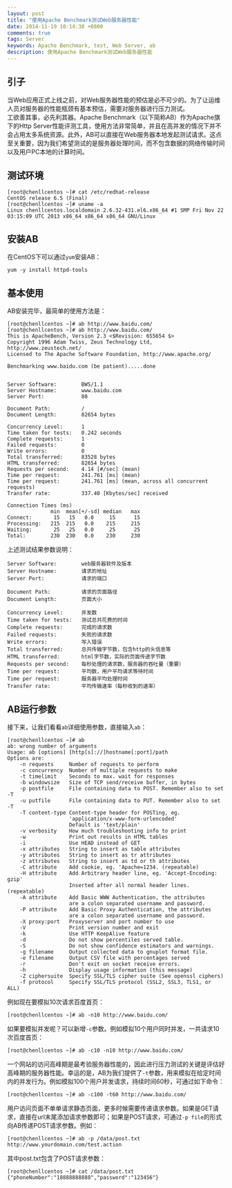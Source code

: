 ```yaml
---
layout: post
title: "使用Apache Benchmark测试Web服务器性能"
date: 2014-11-19 10:14:38 +0800
comments: true
tags: Server
keywords: Apache Benchmark, test, Web Server, ab
description: 使用Apache Benchmark测试Web服务器性能
---
```

## 引子
当Web应用正式上线之前，对Web服务器性能的预估是必不可少的。为了让运维人员对服务器的性能瓶颈有基本预估，需要对服务器进行压力测试。  
工欲善其事，必先利其器。Apache Benchmark（以下简称AB）作为Apache旗下的Http Server性能评测工具，使用方法非常简单，并且在高并发的情况下并不会占用太多系统资源。此外，AB可以直接在Web服务器本地发起测试请求。这点至关重要，因为我们希望测试的是服务器处理时间，而不包含数据的网络传输时间以及用户PC本地的计算时间。<!-- more -->
## 测试环境

	[root@chenllcentos ~]# cat /etc/redhat-release 
	CentOS release 6.5 (Final)
	[root@chenllcentos ~]# uname -a
	Linux chenllcentos.localdomain 2.6.32-431.el6.x86_64 #1 SMP Fri Nov 22 03:15:09 UTC 2013 x86_64 x86_64 x86_64 GNU/Linux

## 安装AB
在CentOS下可以通过`yum`安装AB：

	yum -y install httpd-tools

## 基本使用
AB安装完毕，最简单的使用方法是：

	[root@chenllcentos ~]# ab http://www.baidu.com/
	[root@chenllcentos ~]# ab http://www.baidu.com/
	This is ApacheBench, Version 2.3 <$Revision: 655654 $>
	Copyright 1996 Adam Twiss, Zeus Technology Ltd, http://www.zeustech.net/
	Licensed to The Apache Software Foundation, http://www.apache.org/

	Benchmarking www.baidu.com (be patient).....done


	Server Software:        BWS/1.1
	Server Hostname:        www.baidu.com
	Server Port:            80

	Document Path:          /
	Document Length:        82654 bytes

	Concurrency Level:      1
	Time taken for tests:   0.242 seconds
	Complete requests:      1
	Failed requests:        0
	Write errors:           0
	Total transferred:      83528 bytes
	HTML transferred:       82654 bytes
	Requests per second:    4.14 [#/sec] (mean)
	Time per request:       241.761 [ms] (mean)
	Time per request:       241.761 [ms] (mean, across all concurrent requests)
	Transfer rate:          337.40 [Kbytes/sec] received

	Connection Times (ms)
	              min  mean[+/-sd] median   max
	Connect:       15   15   0.0     15      15
	Processing:   215  215   0.0    215     215
	Waiting:       25   25   0.0     25      25
	Total:        230  230   0.0    230     230

上述测试结果参数说明：

	Server Software:        web服务器软件及版本
	Server Hostname:        请求的地址
	Server Port:            请求的端口

	Document Path:          请求的页面路径
	Document Length:        页面大小

	Concurrency Level:      并发数
	Time taken for tests:   测试总共花费的时间
	Complete requests:      完成的请求数
	Failed requests:        失败的请求数
	Write errors:           写入错误
	Total transferred:      总共传输字节数，包含http的头信息等
	HTML transferred:       html字节数，实际的页面传递字节数
	Requests per second:    每秒处理的请求数，服务器的吞吐量（重要）
	Time per request:       平均数，用户平均请求等待时间
	Time per request:       服务器平均处理时间
	Transfer rate:          平均传输速率（每秒收到的速率）

## AB运行参数
接下来，让我们看看`ab`详细使用参数，直接输入`ab`：

	[root@chenllcentos ~]# ab
	ab: wrong number of arguments
	Usage: ab [options] [http[s]://]hostname[:port]/path
	Options are:
	    -n requests     Number of requests to perform
	    -c concurrency  Number of multiple requests to make
	    -t timelimit    Seconds to max. wait for responses
	    -b windowsize   Size of TCP send/receive buffer, in bytes
	    -p postfile     File containing data to POST. Remember also to set -T
	    -u putfile      File containing data to PUT. Remember also to set -T
	    -T content-type Content-type header for POSTing, eg.
	                    'application/x-www-form-urlencoded'
	                    Default is 'text/plain'
	    -v verbosity    How much troubleshooting info to print
	    -w              Print out results in HTML tables
	    -i              Use HEAD instead of GET
	    -x attributes   String to insert as table attributes
	    -y attributes   String to insert as tr attributes
	    -z attributes   String to insert as td or th attributes
	    -C attribute    Add cookie, eg. 'Apache=1234. (repeatable)
	    -H attribute    Add Arbitrary header line, eg. 'Accept-Encoding: gzip'
	                    Inserted after all normal header lines. (repeatable)
	    -A attribute    Add Basic WWW Authentication, the attributes
	                    are a colon separated username and password.
	    -P attribute    Add Basic Proxy Authentication, the attributes
	                    are a colon separated username and password.
	    -X proxy:port   Proxyserver and port number to use
	    -V              Print version number and exit
	    -k              Use HTTP KeepAlive feature
	    -d              Do not show percentiles served table.
	    -S              Do not show confidence estimators and warnings.
	    -g filename     Output collected data to gnuplot format file.
	    -e filename     Output CSV file with percentages served
	    -r              Don't exit on socket receive errors.
	    -h              Display usage information (this message)
	    -Z ciphersuite  Specify SSL/TLS cipher suite (See openssl ciphers)
	    -f protocol     Specify SSL/TLS protocol (SSL2, SSL3, TLS1, or ALL)

例如现在要模拟10次请求百度首页：

	[root@chenllcentos ~]# ab -n10 http://www.baidu.com/

如果要模拟并发呢？可以新增`-c`参数。例如模拟10个用户同时并发，一共请求10次百度首页：

	[root@chenllcentos ~]# ab -c10 -n10 http://www.baidu.com/

一个网站的访问高峰期是最考验服务器性能的，因此进行压力测试的关键是评估好高峰期的服务器性能。幸运的是，AB为我们提供了`-t`参数，用来模拟在给定时间内的并发行为。例如模拟100个用户并发请求，持续时间60秒，可通过如下命令：

	[root@chenllcentos ~]# ab -c100 -t60 http://www.baidu.com/

用户访问页面不单单请求静态页面，更多时候需要传递请求参数。如果是GET请求，直接在url末尾添加请求参数即可；如果是POST请求，可通过`-p file`的形式向AB传递POST请求参数。例如：

	[root@chenllcentos ~]# ab -p /data/post.txt http://www.yourdomain.com/test.action

其中post.txt包含了POST请求参数：

	[root@chenllcentos ~]# cat /data/post.txt 
	{"phoneNumber":"18888888888","password":"123456"}